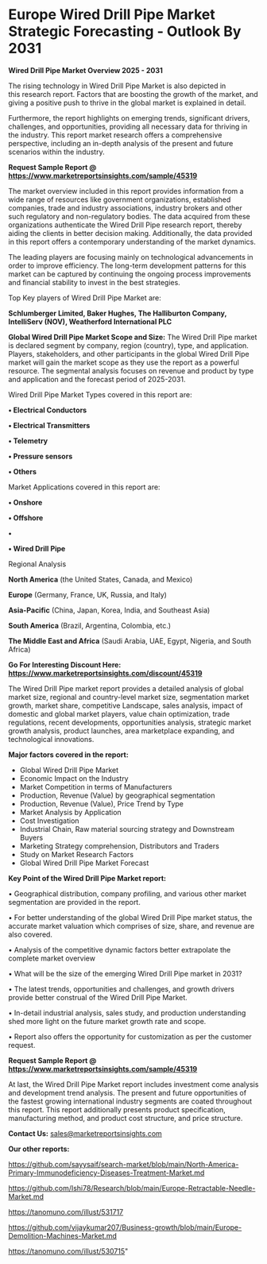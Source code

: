 # Europe Wired Drill Pipe Market Strategic Forecasting - Outlook By 2031

<Strong> Wired Drill Pipe Market Overview 2025 - 2031</strong>

The rising technology in Wired Drill Pipe Market is also depicted in this research report. Factors that are boosting the growth of the market, and giving a positive push to thrive in the global market is explained in detail.

Furthermore, the report highlights on emerging trends, significant drivers, challenges, and opportunities, providing all necessary data for thriving in the industry. This report market research offers a comprehensive perspective, including an in-depth analysis of the present and future scenarios within the industry.

<strong>Request Sample Report @ <a href=https://www.marketreportsinsights.com/sample/45319>https://www.marketreportsinsights.com/sample/45319</a></strong>

The market overview included in this report provides information from a wide range of resources like government organizations, established companies, trade and industry associations, industry brokers and other such regulatory and non-regulatory bodies. The data acquired from these organizations authenticate the Wired Drill Pipe research report, thereby aiding the clients in better decision making. Additionally, the data provided in this report offers a contemporary understanding of the market dynamics.

The leading players are focusing mainly on technological advancements in order to improve efficiency. The long-term development patterns for this market can be captured by continuing the ongoing process improvements and financial stability to invest in the best strategies.

Top Key players of Wired Drill Pipe Market are:

<strong>Schlumberger Limited, Baker Hughes, The Halliburton Company, IntelliServ (NOV), Weatherford International PLC</strong>

<strong><b>Global Wired Drill Pipe Market Scope and Size:</b></strong>
The Wired Drill Pipe market is declared segment by company, region (country), type, and application. Players, stakeholders, and other participants in the global Wired Drill Pipe market will gain the market scope as they use the report as a powerful resource. The segmental analysis focuses on revenue and product by type and application and the forecast period of 2025-2031.

Wired Drill Pipe Market Types covered in this report are:

<strong>•  Electrical Conductors

•  Electrical Transmitters

•  Telemetry

•  Pressure sensors

•  Others</strong>

Market Applications covered in this report are:

<strong>•  Onshore

•  Offshore

•  

•  Wired Drill Pipe</strong> 

Regional Analysis

<strong>North America</strong> (the United States, Canada, and Mexico)

<strong>Europe</strong> (Germany, France, UK, Russia, and Italy)

<strong>Asia-Pacific</strong> (China, Japan, Korea, India, and Southeast Asia)

<strong>South America</strong> (Brazil, Argentina, Colombia, etc.)

<strong>The Middle East and Africa</strong> (Saudi Arabia, UAE, Egypt, Nigeria, and South Africa)

<strong>Go For Interesting Discount Here: <a href=https://www.marketreportsinsights.com/discount/45319>https://www.marketreportsinsights.com/discount/45319</a></strong>

The Wired Drill Pipe market report provides a detailed analysis of global market size, regional and country-level market size, segmentation market growth, market share, competitive Landscape, sales analysis, impact of domestic and global market players, value chain optimization, trade regulations, recent developments, opportunities analysis, strategic market growth analysis, product launches, area marketplace expanding, and technological innovations.

<strong><b>Major factors covered in the report:</b></strong>
<ul>
  <li>Global Wired Drill Pipe Market </li>
  <li>Economic Impact on the Industry</li>
  <li>Market Competition in terms of Manufacturers</li>
  <li>Production, Revenue (Value) by geographical segmentation</li>
  <li>Production, Revenue (Value), Price Trend by Type</li>
  <li>Market Analysis by Application</li>
  <li>Cost Investigation</li>
  <li>Industrial Chain, Raw material sourcing strategy and Downstream Buyers</li>
  <li>Marketing Strategy comprehension, Distributors and Traders</li>
  <li>Study on Market Research Factors</li>
  <li>Global Wired Drill Pipe Market Forecast</li>
</ul>

<strong><b>Key Point of the Wired Drill Pipe Market report:</b></strong>

• Geographical distribution, company profiling, and various other market segmentation are provided in the report.

• For better understanding of the global Wired Drill Pipe market status, the accurate market valuation which comprises of size, share, and revenue are also covered.

• Analysis of the competitive dynamic factors better extrapolate the complete market overview

• What will be the size of the emerging Wired Drill Pipe market in 2031?

• The latest trends, opportunities and challenges, and growth drivers provide better construal of the Wired Drill Pipe Market.

• In-detail industrial analysis, sales study, and production understanding shed more light on the future market growth rate and scope.

• Report also offers the opportunity for customization as per the customer request.

<strong>Request Sample Report @ <a href=https://www.marketreportsinsights.com/sample/45319>https://www.marketreportsinsights.com/sample/45319</a></strong>

At last, the Wired Drill Pipe Market report includes investment come analysis and development trend analysis. The present and future opportunities of the fastest growing international industry segments are coated throughout this report. This report additionally presents product specification, manufacturing method, and product cost structure, and price structure.

<strong>Contact Us:</strong>
sales@marketreportsinsights.com

<strong>Our other reports:</strong>

<a href=https://github.com/sayysaif/search-market/blob/main/North-America-Primary-Immunodeficiency-Diseases-Treatment-Market.md>https://github.com/sayysaif/search-market/blob/main/North-America-Primary-Immunodeficiency-Diseases-Treatment-Market.md</a>

<a href=https://github.com/Ishi78/Research/blob/main/Europe-Retractable-Needle-Market.md>https://github.com/Ishi78/Research/blob/main/Europe-Retractable-Needle-Market.md</a>

<a href=https://tanomuno.com/illust/531717>https://tanomuno.com/illust/531717</a>

<a href=https://github.com/vijaykumar207/Business-growth/blob/main/Europe-Demolition-Machines-Market.md>https://github.com/vijaykumar207/Business-growth/blob/main/Europe-Demolition-Machines-Market.md</a>

<a href=https://tanomuno.com/illust/530715>https://tanomuno.com/illust/530715</a>"
